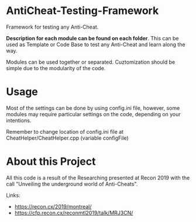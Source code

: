 # AntiCheat-Testing-Framework
Framework for testing any Anti-Cheat. 

**Description for each module can be found on each folder**. This can be used as Template or Code Base to test any Anti-Cheat and learn along the way.

 Modules can be used together or separated. 
Cuztomization should be simple due to the modularity of the code.

# Usage

Most of the settings can be done by using config.ini file, however, some modules may require particular settings on the code, depending on your intentions.

Remember to change location of config.ini file at CheatHelper/CheatHelper.cpp (variable configFile)

# About this Project

All this code is a result of the Researching presented at Recon 2019 with the call "Unveiling the underground world of Anti-Cheats".

Links: 
- https://recon.cx/2019/montreal/
- https://cfp.recon.cx/reconmtl2019/talk/MRJ3CN/
